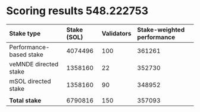 # Scoring results 548.222753

| Stake type              | Stake (SOL) | Validators | Stake-weighted performance |
|:------------------------|:------------|:-----------|:---------------------------|
| Performance-based stake | 4074496     | 100        | 361261                     |
| veMNDE directed stake   | 1358160     | 22         | 352730                     |
| mSOL directed stake     | 1358160     | 90         | 348952                     |
|                         |             |            |                            |
| **Total stake**         | 6790816     | 150        | 357093                     |
